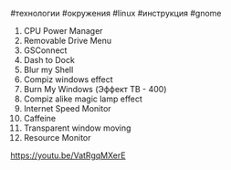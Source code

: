 #технологии #окружения #linux #инструкция #gnome

1) CPU Power Manager
2) Removable Drive Menu
3) GSConnect
4) Dash to Dock
5) Blur my Shell
6) Compiz windows effect
7) Burn My Windows (Эффект ТВ - 400)
8) Compiz alike magic lamp effect
9) Internet Speed Monitor 
10) Caffeine
11) Transparent window moving
12) Resource Monitor

https://youtu.be/VatRgqMXerE